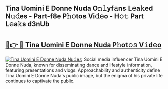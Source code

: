 ## Tina Uomini E Donne Nuda O𝚗𝚕yf𝚊ns L𝚎a𝚔ed N𝚞𝚍es - Part-f8e P𝚑𝚘tos Vi𝚍𝚎o - H𝚘𝚝 Part L𝚎a𝚔s d3nUb

# <h2><a href="http://kfcln58.oniu.top/?m=Tina+Uomini+E+Donne+Nuda">🔗👉 🔴 Tina Uomini E Donne Nuda P𝚑ot𝚘𝚜 V𝚒d𝚎o</a></h2>

[![Tina Uomini E Donne Nuda Nu𝚍e𝚜](https://i.imgur.com/0qMVB7G.gif)](http://kfcln58.oniu.top/?m=Tina+Uomini+E+Donne+Nuda)
Social media influencer Tina Uomini E Donne Nuda, known for disseminating dance and lifestyle information, featuring presentations and vlogs. Approachability and authenticity define Tina Uomini E Donne Nuda's public image, but the enigma of his private life continues to captivate the public.  
